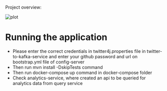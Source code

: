 Project overview:

![plot](TweetAnalyser.png)


# Running the application
- Please enter the correct credentials in twitter4j.properties file in twitter-to-kafka-service 
and enter your github password and url on bootstrap.yml file of config-server
- Then run mvn install -DskipTests command
- Then run docker-compose up command in docker-compose folder
- Check analytics-service, where created an api to be queried for analytics data from query service
